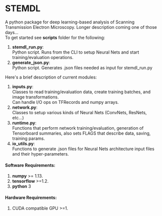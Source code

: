 # STEMDL
A python package for deep learning-based analysis of Scanning Transmission Electron Microscopy. 
Longer description coming one of those days...     
To get started see __scripts__ folder for the following:  
1. __stemdl_run.py__:    
  Python script. Runs from the CLI to setup Neural Nets and start training/evaluation operations.
2. __generate_json.py__:  
  Python script. Generates .json files needed as input for stemdl_run.py

Here's a brief description of current modules:  
1. __inputs.py__:  
  Classes to read training/evaluation data, create training batches, and image transformations.  
  Can handle I/O ops on TFRecords and numpy arrays.
2. __network.py__:  
  Classes to setup various kinds of Neural Nets (ConvNets, ResNets, etc...)  
3. __runtime.py__:  
  Functions that perform network training/evaluation, generation of Tensorboard summaries,  also sets FLAGS that describe data, saving, training params.  
4. __io_utils.py__:  
  Functions to generate .json files for Neural Nets architecture input files and their hyper-parameters.    
  
#### Software Requirements:  
1. __numpy__ >= 1.13.  
2. __tensorflow__ >=1.2.
3. __python__ 3

#### Hardware Requirements:  
1. CUDA compatible GPU >=1.


 


